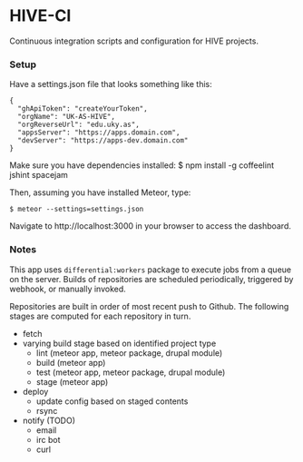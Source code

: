 HIVE-CI
=======

Continuous integration scripts and configuration for HIVE projects. 

### Setup

Have a settings.json file that looks something like this:

    {
      "ghApiToken": "createYourToken",
      "orgName": "UK-AS-HIVE",
      "orgReverseUrl": "edu.uky.as",
      "appsServer": "https://apps.domain.com",
      "devServer": "https://apps-dev.domain.com"
    }

Make sure you have dependencies installed:
    $ npm install -g coffeelint jshint spacejam

Then, assuming you have installed Meteor, type:

    $ meteor --settings=settings.json

Navigate to http://localhost:3000 in your browser to access the dashboard.

### Notes

This app uses `differential:workers` package to execute jobs from a queue on
the server.  Builds of repositories are scheduled periodically, triggered by
webhook, or manually invoked.

Repositories are built in order of most recent push to Github.  The following
stages are computed for each repository in turn.

* fetch
* varying build stage based on identified project type
  * lint (meteor app, meteor package, drupal module)
  * build (meteor app)
  * test (meteor app, meteor package, drupal module)
  * stage (meteor app)
* deploy
  * update config based on staged contents
  * rsync
* notify (TODO)
  * email
  * irc bot
  * curl

